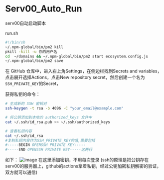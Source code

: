 # Serv00_Auto_Run
serv00自动启动脚本


run.sh
```bash
#!/bin/sh
~/.npm-global/bin/pm2 kill
pkill -kill -u 你的用户名
cd  ~/domains && ~/.npm-global/bin/pm2 start ecosystem.config.js
~/.npm-global/bin/pm2 save
```

在 GitHub 仓库中，进入右上角Settings，在侧边栏找到Secrets and variables，点击展开选择Actions，点击New repository secret，然后创建一个名为`SSH_PRIVATE_KEY`的Secret，

获得私钥的命令：
```bash
# 生成新的 SSH 密钥对
ssh-keygen -t rsa -b 4096 -C "your_email@example.com"

# 将公钥添加到本地的 authorized_keys 文件中
cat ~/.ssh/id_rsa.pub >> ~/.ssh/authorized_keys

# 查看私钥内容
cat ~/.ssh/id_rsa
#复制私钥内容作为SSH_PRIVATE_KEY的值,需要包括
#-----BEGIN OPENSSH PRIVATE KEY-----
#-----END OPENSSH PRIVATE KEY-----这两行
```
如下：
![image](https://github.com/kuoihao/Serv00_Auto_Run/assets/95399503/88f19d91-55ef-4501-a7f1-f71a6625a91a)
在这里添加密钥，不用每次登录
(ssh的原理是把公钥存在serv00的服务器上，github的actions拿着私钥，经过公钥加密私钥解密的验证，双方就可以通信)
